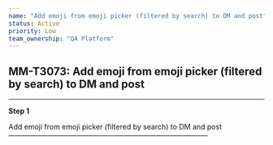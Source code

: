 ```yaml
---
name: "Add emoji from emoji picker (filtered by search) to DM and post"
status: Active
priority: Low
team_ownership: "QA Platform"
---
```


## MM-T3073: Add emoji from emoji picker (filtered by search) to DM and post

---

**Step 1**

Add emoji from emoji picker (filtered by search) to DM and post\
————————————————————————————
